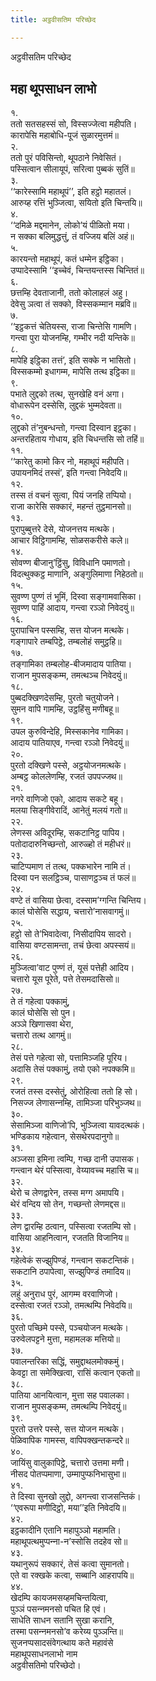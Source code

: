 ```yaml
---
title: अट्ठवीसतिम परिच्छेद

---
```

अट्ठवीसतिम परिच्छेद  


## महा थूपसाधन लाभो

१.  
ततो सतसहस्सं सो, विस्सज्‍जेत्वा महीपति।  
कारापेसि महाबोधि-पूजं सुळारमुत्तमं॥  
२.  
ततो पुरं पविसिन्तो, थूपठाने निवेसितं।  
पस्सित्वान सीलायूपं, सरित्वा पुब्बकं सुतिं॥  
३.  
‘‘कारेस्सामि महाथूपं’’, इति हट्ठो महातलं।  
आरुय्ह रत्तिं भुञ्‍जित्वा, सयितो इति चिन्तयि॥  
४.  
‘‘दमिळे मद्दमानेन, लोको’यं पीळितो मया।  
न सक्‍का बलिमुद्धत्तुं, तं वज्‍जिय बलिं अहं॥  
५.  
कारयन्तो महाथूपं, कतं धम्मेन इट्ठिका।  
उप्पादेस्सामि ‘‘इच्‍चेवं, चिन्तयन्तस्स चिन्तितं॥  
६.  
छत्तम्हि देवताजानी, ततो कोलाहलं अहु।  
देवेसु ञत्वा तं सक्‍को, विस्सकम्मान मब्रवि॥  
७.  
‘‘इट्ठकत्तं चेतियस्स, राजा चिन्तेसि गामणि।  
गन्त्वा पुरा योजनम्हि, गम्भीर नदी यन्तिके॥  
८.  
मापेहि इट्ठिका तत्तं’, इति सक्‍के न भासितो।  
विस्सकम्मो इधागम्म, मापेसि तत्थ इट्ठिका॥  
९.  
पभाते लुद्दको तत्थ, सुनखेहि वनं अगा।  
वोधारूपेन दस्सेसि, लुद्दकं भुम्मदेवता॥  
१०.  
लुद्दको तं’नुबन्धन्तो, गन्त्वा दिस्वान इट्ठका।  
अन्तरहिताय गोधाय, इति चिधन्तसि सो तहिं॥  
११.  
‘‘कारेतु कामो किर नो, महाथूपं महीपति।  
उपायनमिदं तस्सं’, इति गन्त्वा निवेदयि॥  
१२.  
तस्स तं वचनं सुत्वा, पियं जनहि तप्पियो।  
राजा कारेसि सक्‍कारं, महन्तं तुट्ठमानसो॥  
१३.  
पुरापुब्बुत्तरे देसे, योजनत्तय मत्थके।  
आचार विट्ठिगामम्हि, सोळसकरीसे कले॥  
१४.  
सोवण्ण बीजानु’ट्ठिंसु, विविधानि पमाणतो।  
विदत्थुक्‍कट्ठ माणानि, अङ्गुलिमाणा निहेठतो॥  
१५.  
सुवण्ण पुण्णं तं भूमिं, दिस्वा सङ्गामवासिका।  
सुवण्ण पाहिं आदाय, गन्त्वा रञ्‍ञो निवेदयुं॥  
१६.  
पुरापाचिन पस्सम्हि, सत्त योजन मत्थके।  
गङ्गापारे तम्बपिट्ठे, तम्बलोहं समुट्ठहि॥  
१७.  
तङ्गामिका तम्बलोह-बीजमादाय पातिया।  
राजान मुपसङ्कम्म, तमत्थञ्‍च निवेदयुं॥  
१८.  
पुब्बदक्खिणदेसम्हि, पुरतो चतुयोजने।  
सुमन वापि गामम्हि, उट्ठहिंसु मणीबहू॥  
१९.  
उपल कुरुविन्देहि, मिस्सकानेव गामिका।  
आदाय पातियाएव, गन्त्वा रञ्‍ञो निवेदयुं॥  
२०.  
पुरतो दक्खिणे पस्से, अट्ठयोजनमत्थके।  
अम्बट्ठ कोललेणम्हि, रजतं उपपज्‍जथ॥  
२१.  
नगरे वाणिजो एको, आदाय सकटे बहू।  
मलया सिङ्गीवेरादिं, आनेतुं मलयं गतो॥  
२२.  
लेणस्स अविदूरम्हि, सकटानिट्ठ पापिय।  
पतोदादारुनिच्छन्तो, आरुळ्हो तं महीधरं॥  
२३.  
चाटिप्पमाण तं तत्थ, पक्‍कभारेन नामि तं।  
दिस्वा पन सलट्ठिञ्‍च, पासाणट्ठञ्‍च तं फलं॥  
२४.  
वण्टे तं वासिया छेत्वा, दस्साम’ग्गन्ति चिन्तिय।  
कालं घोसेसि सद्धाय, चत्तारो’नासवागमुं॥  
२५.  
हट्ठो सो ते’भिवादेत्वा, निसीदापिय सादरो।  
वासिया वण्टसामन्ता, तचं छेत्वा अपस्सयं॥  
२६.  
मुञ्‍जित्वा’वाट पुण्णं तं, यूसं पत्तेही आदिय।  
चत्तारो यूस पूरेते, पत्ते तेसमदासिसो॥  
२७.  
ते तं गहेत्वा पक्‍कामुं,  
कालं घोसेसि सो पुन।  
अञ्‍ञे खिणासवा थेरा,  
चत्तारो तत्थ आगमुं॥  
२८.  
तेसं पत्ते गहेत्वा सो, पत्तामिञ्‍जहि पूरिय।  
अदासि तेसं पक्‍कामुं, तयो एको नपक्‍कमि॥  
२९.  
रजतं तस्स दस्सेतुं, ओरोहित्वा ततो हि सो।  
निसज्‍ज लेणासन्‍नम्हि, तामिञ्‍जा परिभुञ्‍जथ॥  
३०.  
सेसामिञ्‍जा वाणिजो’पि, भुञ्‍जित्वा यावदत्थकं।  
भण्डिकाय गहेत्वान, सेसथेरपदानुगो॥  
३१.  
अञ्‍जसा इमिना त्वम्पि, गच्छ दानी उपासक।  
गन्त्वान थेरं पस्सित्वा, वेय्यावच्‍च महासि च॥  
३२.  
थेरो च लेणद्वारेन, तस्स मग्ग अमापयि।  
थेरं वन्दिय सो तेन, गच्छन्तो लेणमद्दस॥  
३३.  
लेण द्वारम्हि ठत्वान, पस्सित्वा रजतम्पि सो।  
वासिया आहनित्वान, रजतति विजानिय॥  
३४.  
गहेत्वेकं सज्झुपिण्डं, गन्त्वान सकटन्तिकं।  
सकटानि ठपापेत्वा, सज्झुपिण्डं तमादिय॥  
३५.  
लहुं अनुराध पुरं, आगम्म वरवाणिजो।  
दस्सेत्वा रजतं रञ्‍ञो, तमत्थम्पि निवेदयि॥  
३६.  
पुरतो पच्छिमे पस्से, पञ्‍चयोजन मत्थके।  
उरुवेलपट्टने मुत्ता, महामलक मत्तियो॥  
३७.  
पवालन्तरिका सद्धिं, समुद्दाथलमोक्‍कमुं।  
केवट्टा ता समेक्खित्वा, रासिं कत्वान एकतो॥  
३८.  
पातिया आनयित्वान, मुत्ता सह पवालका।  
राजान मुपसङ्कम्म, तमत्थम्पि निवेदयुं॥  
३९.  
पुरतो उत्तरे पस्से, सत्त योजन मत्थके।  
पेळिवापिक गामस्स, वापिपक्खन्तकन्दरे॥  
४०.  
जायिंसु वालुकापिट्ठे, चत्तारो उत्तमा मणी।  
नीसद पोतप्पमाणा, उम्मापुप्फनिभासुभा॥  
४१.  
ते दिस्वा सुनखो लुद्दो, अगन्त्वा राजसन्तिकं।  
‘‘एवरूपा मणीदिट्ठो, मया’’इति निवेदयि॥  
४२.  
इट्ठकादीनि एतानि महापुञ्‍ञो महामति।  
महाथूपत्थमुप्पन्‍ना-न’स्सोसि तदहेव सो॥  
४३.  
यथानुरूपं सक्‍कारं, तेसं कत्वा सुमानतो।  
एते वा रक्खके कत्वा, सब्बानि आहरापयि॥  
४४.  
खेदम्पि कायजमसय्हमचिन्तयित्वा,  
पुञ्‍ञं पसन्‍नमनसो पचित हि एवं।  
साधेति साधन सतानि सुखा करानि,  
तस्मा पसन्‍नमनसो’व करेय्य पुञ्‍ञन्ति॥  
सुजनप्पसादसंवेगत्थाय कते महावंसे  
महाथूपसाधनलाभो नाम  
अट्ठवीसतिमो परिच्छेदो।  